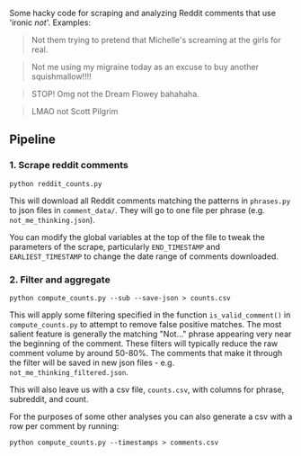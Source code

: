 Some hacky code for scraping and analyzing Reddit comments that use 'ironic *not*'. Examples:

> Not them trying to pretend that Michelle's screaming at the girls for real.

> Not me using my migraine today as an excuse to buy another squishmallow!!!!

> STOP! Omg not the Dream Flowey bahahaha.

> LMAO not Scott Pilgrim

## Pipeline

### 1. Scrape reddit comments

```
python reddit_counts.py
```

This will download all Reddit comments matching the patterns in `phrases.py` to json files in `comment_data/`. They will go to one file per phrase (e.g. `not_me_thinking.json`).

You can modify the global variables at the top of the file to tweak the parameters of the scrape, particularly `END_TIMESTAMP` and `EARLIEST_TIMESTAMP` to change the date range of comments downloaded.

### 2. Filter and aggregate

```
python compute_counts.py --sub --save-json > counts.csv
```

This will apply some filtering specified in the function `is_valid_comment()` in `compute_counts.py` to attempt to remove false positive matches. The most salient feature is generally the matching "Not..." phrase appearing very near the beginning of the comment. These filters will typically reduce the raw comment volume by around 50-80%. The comments that make it through the filter will be saved in new json files - e.g. `not_me_thinking_filtered.json`.

This will also leave us with a csv file, `counts.csv`, with columns for phrase, subreddit, and count.

For the purposes of some other analyses you can also generate a csv with a row per comment by running:

```
python compute_counts.py --timestamps > comments.csv
```

